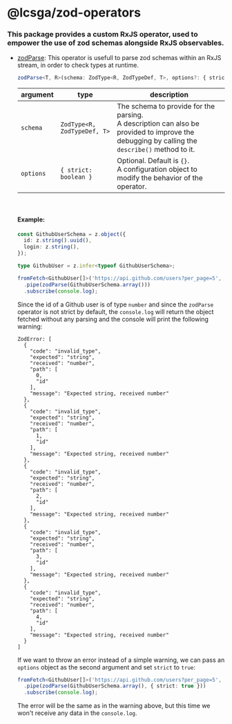 # @lcsga/zod-operators

### This package provides a custom RxJS operator, used to empower the use of zod schemas alongside RxJS observables.

- [zodParse](./src/lib/zod-parse.ts): This operator is usefull to parse zod schemas within an RxJS stream, in order to check types at runtime.

  ```ts
  zodParse<T, R>(schema: ZodType<R, ZodTypeDef, T>, options?: { strict?: boolean }): OperatorFunction<T, R>
  ```

  | argument  | type                        | description                                                                                                                                      |
  | --------- | --------------------------- | ------------------------------------------------------------------------------------------------------------------------------------------------ |
  | `schema`  | `ZodType<R, ZodTypeDef, T>` | The schema to provide for the parsing.<br/>A description can also be provided to improve the debugging by calling the `describe()` method to it. |
  | `options` | `{ strict: boolean }`       | Optional. Default is `{}`.<br/>A configuration object to modify the behavior of the operator.                                                    |

  <br/>

  #### Example:

  ```ts
  const GithubUserSchema = z.object({
    id: z.string().uuid(),
    login: z.string(),
  });

  type GithubUser = z.infer<typeof GithubUserSchema>;

  fromFetch<GithubUser[]>('https://api.github.com/users?per_page=5', { selector: (res) => res.json() })
    .pipe(zodParse(GithubUserSchema.array()))
    .subscribe(console.log);
  ```

  Since the id of a Github user is of type `number` and since the `zodParse` operator is not strict by default, the `console.log` will return the object fetched without any parsing and the console will print the following warning:

  ```
  ZodError: [
    {
      "code": "invalid_type",
      "expected": "string",
      "received": "number",
      "path": [
        0,
        "id"
      ],
      "message": "Expected string, received number"
    },
    {
      "code": "invalid_type",
      "expected": "string",
      "received": "number",
      "path": [
        1,
        "id"
      ],
      "message": "Expected string, received number"
    },
    {
      "code": "invalid_type",
      "expected": "string",
      "received": "number",
      "path": [
        2,
        "id"
      ],
      "message": "Expected string, received number"
    },
    {
      "code": "invalid_type",
      "expected": "string",
      "received": "number",
      "path": [
        3,
        "id"
      ],
      "message": "Expected string, received number"
    },
    {
      "code": "invalid_type",
      "expected": "string",
      "received": "number",
      "path": [
        4,
        "id"
      ],
      "message": "Expected string, received number"
    }
  ]
  ```

  If we want to throw an error instead of a simple warning, we can pass an `options` object as the second argument and set `strict` to `true`:

  ```ts
  fromFetch<GithubUser[]>('https://api.github.com/users?per_page=5', { selector: (res) => res.json() })
    .pipe(zodParse(GithubUserSchema.array(), { strict: true }))
    .subscribe(console.log);
  ```

  The error will be the same as in the warning above, but this time we won't receive any data in the `console.log`.

